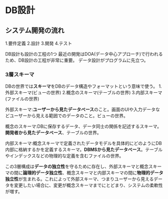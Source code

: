 # DB設計

## システム開発の流れ

1.要件定義
2.設計
3.開発
4.テスト

DB設計も設計の工程の1つ
最近の開発はDOA(データ中心アプローチ)で行われるため、DB設計の工程が非常に重要。
データ設計がプログラムに先立つ。

### 3層スキーマ
DBの世界では**スキーマ**をDBのデータ構造やフォーマットという意味で使う。
1.外部スキーマ(ビューの世界)
2.概念のスキーマ(テーブルの世界)
3.内部スキーマ(ファイルの世界)

外部スキーマ:**ユーザーから見たデータベース**のこと。画面のUIや入力データなどユーザーから見える範囲でのデータのこと。ビューの世界。

概念のスキーマ:DBに保存するデータ、データ同士の関係を記述するスキーマ。**開発者から見たデータベース**、テーブルの世界。

内部スキーマ:概念スキーマで定義されたデータモデルを具体的にどのようにDB内部に格納するかを定義するスキーマ。**DBMSから見たデータベース**。テーブルやインデックスなどの物理的な定義を含むファイルの世界。

この3層構成は**データの独立性**を守るために存在し、外部スキーマと概念スキーマの間に**論理的データ独立性**、概念スキーマと内部スキーマの間に**物理的データ独立性**が生まれる。これによって外部スキーマ、つまりユーザーから見えるデータを変更したい場合に、変更が概念スキーマまでにとどまり、システムの柔軟性が増す。